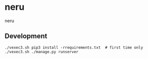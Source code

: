 neru
====


neru


Development
-----------

    ./vexec3.sh pip3 install -rrequirements.txt  # first time only
    ./vexec3.sh ./manage.py runserver
